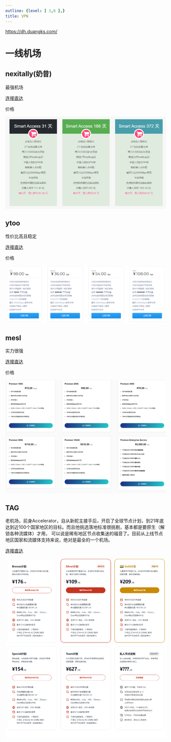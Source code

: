 ```yaml
---
outline: {level: [ 1,6 ],}
title: VPN
---
```


https://dh.duangks.com/

# 一线机场

## nexitally(奶昔)

最强机场

[连接直达](https://nxboom.com/)

价格

![img.png](img.png)


## ytoo

性价比高且稳定

[连接直达](https://stentvessel.shop/)

价格

![img_1.png](img_1.png)


## mesl

实力很强

[连接直达](https://in.mesl.cloud/#/register?code=duLZljRG)

价格

![img_2.png](img_2.png)

## TAG

老机场，前身Accelerator，自从新舵主接手后，开启了全球节点计划，到21年底达到近100个国家地区的目标。而且他挑选落地标准很挑剔，基本都是要原生（解锁各种流媒体）才用，
可以说是稀有地区节点收集迷的福音了。目前从上线节点地区国家和流媒体支持来说，绝对是最全的一个机场。

[连接直达](https://tagss02.pro/#/auth/AtkRohLW)


![img_3.png](img_3.png)